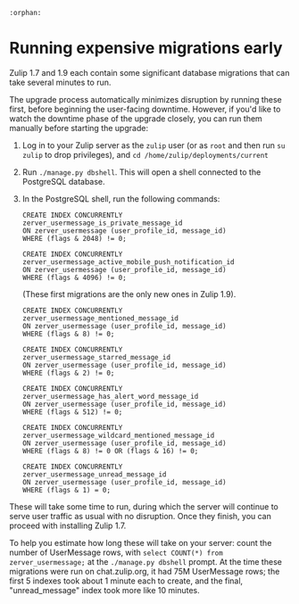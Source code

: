 ```{eval-rst}
:orphan:
```

# Running expensive migrations early

Zulip 1.7 and 1.9 each contain some significant database migrations
that can take several minutes to run.

The upgrade process automatically minimizes disruption by running
these first, before beginning the user-facing downtime. However, if
you'd like to watch the downtime phase of the upgrade closely, you
can run them manually before starting the upgrade:

1. Log in to your Zulip server as the `zulip` user (or as `root` and
  then run `su zulip` to drop privileges), and
  `cd /home/zulip/deployments/current`
2. Run `./manage.py dbshell`. This will open a shell connected to the
  PostgreSQL database.
3. In the PostgreSQL shell, run the following commands:

   ```postgresql
   CREATE INDEX CONCURRENTLY
   zerver_usermessage_is_private_message_id
   ON zerver_usermessage (user_profile_id, message_id)
   WHERE (flags & 2048) != 0;

   CREATE INDEX CONCURRENTLY
   zerver_usermessage_active_mobile_push_notification_id
   ON zerver_usermessage (user_profile_id, message_id)
   WHERE (flags & 4096) != 0;
   ```

   (These first migrations are the only new ones in Zulip 1.9).

   ```postgresql
   CREATE INDEX CONCURRENTLY
   zerver_usermessage_mentioned_message_id
   ON zerver_usermessage (user_profile_id, message_id)
   WHERE (flags & 8) != 0;

   CREATE INDEX CONCURRENTLY
   zerver_usermessage_starred_message_id
   ON zerver_usermessage (user_profile_id, message_id)
   WHERE (flags & 2) != 0;

   CREATE INDEX CONCURRENTLY
   zerver_usermessage_has_alert_word_message_id
   ON zerver_usermessage (user_profile_id, message_id)
   WHERE (flags & 512) != 0;

   CREATE INDEX CONCURRENTLY
   zerver_usermessage_wildcard_mentioned_message_id
   ON zerver_usermessage (user_profile_id, message_id)
   WHERE (flags & 8) != 0 OR (flags & 16) != 0;

   CREATE INDEX CONCURRENTLY
   zerver_usermessage_unread_message_id
   ON zerver_usermessage (user_profile_id, message_id)
   WHERE (flags & 1) = 0;
   ```

These will take some time to run, during which the server will
continue to serve user traffic as usual with no disruption. Once they
finish, you can proceed with installing Zulip 1.7.

To help you estimate how long these will take on your server: count
the number of UserMessage rows, with `select COUNT(*) from zerver_usermessage;`
at the `./manage.py dbshell` prompt. At the time these migrations
were run on chat.zulip.org, it had 75M UserMessage rows; the first 5
indexes took about 1 minute each to create, and the final,
"unread_message" index took more like 10 minutes.
